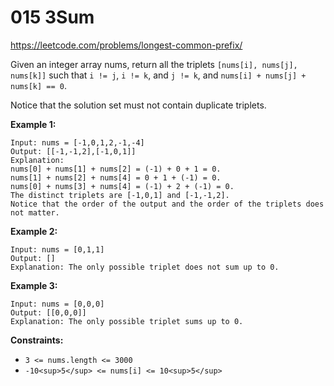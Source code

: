 ﻿# 015 3Sum

https://leetcode.com/problems/longest-common-prefix/

Given an integer array nums, return all the triplets `[nums[i], nums[j], nums[k]]` such that `i != j`, `i != k`, and `j != k`, and `nums[i] + nums[j] + nums[k] == 0`.

Notice that the solution set must not contain duplicate triplets.

**Example 1:**

```
Input: nums = [-1,0,1,2,-1,-4]
Output: [[-1,-1,2],[-1,0,1]]
Explanation: 
nums[0] + nums[1] + nums[2] = (-1) + 0 + 1 = 0.
nums[1] + nums[2] + nums[4] = 0 + 1 + (-1) = 0.
nums[0] + nums[3] + nums[4] = (-1) + 2 + (-1) = 0.
The distinct triplets are [-1,0,1] and [-1,-1,2].
Notice that the order of the output and the order of the triplets does not matter.

```

**Example 2:**

```
Input: nums = [0,1,1]
Output: []
Explanation: The only possible triplet does not sum up to 0.

```

**Example 3:**

```
Input: nums = [0,0,0]
Output: [[0,0,0]]
Explanation: The only possible triplet sums up to 0.

```

**Constraints:**

-   `3 <= nums.length <= 3000`
-   `-10<sup>5</sup> <= nums[i] <= 10<sup>5</sup>`
